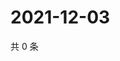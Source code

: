 # 2021-12-03

共 0 条

<!-- BEGIN WEIBO -->
<!-- 最后更新时间 Fri Dec 03 2021 03:11:47 GMT+0800 (China Standard Time) -->

<!-- END WEIBO -->
